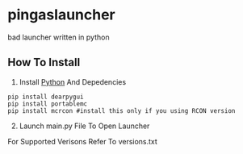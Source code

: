 # pingaslauncher
bad launcher written in python

## How To Install
1. Install [Python](https://www.python.org/downloads/) And Depedencies
```
pip install dearpygui
pip install portablemc
pip install mcrcon #install this only if you using RCON version
```
2. Launch main.py File To Open Launcher

For Supported Verisons Refer To versions.txt
